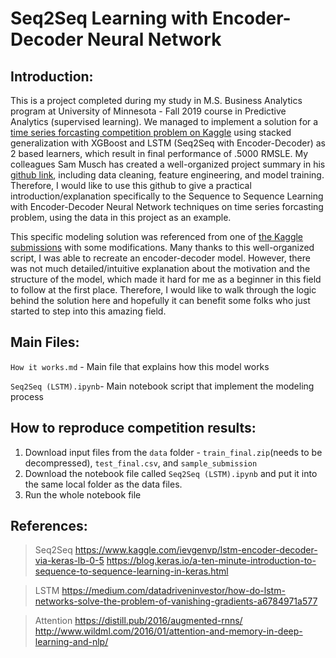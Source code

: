 # Seq2Seq Learning with Encoder-Decoder Neural Network


## Introduction:

This is a project completed during my study in M.S. Business Analytics program at University of Minnesota - Fall 2019 course in Predictive Analytics (supervised learning). We managed to implement a solution for a [time series forcasting competition problem on Kaggle](https://www.kaggle.com/c/recruit-restaurant-visitor-forecasting) using stacked generalization with XGBoost and LSTM (Seq2Seq with Encoder-Decoder) as 2 based learners, which result in final performance of .5000 RMSLE. My colleagues Sam Musch has created a well-organized project summary in his [github link](https://github.umn.edu/MUSCH038/Predictive-Project---Time-Series), including data cleaning, feature engineering, and model training. Therefore, I would like to use this github to give a practical introduction/explanation specifically to the Sequence to Sequence Learning with Encoder-Decoder Neural Network techniques on time series forcasting problem, using the data in this project as an example. 

This specific modeling solution was referenced from one of [the Kaggle submissions](https://www.kaggle.com/ievgenvp/lstm-encoder-decoder-via-keras-lb-0-5/output#L505) with some modifications. Many thanks to this well-organized script, I was able to recreate an encoder-decoder model. However, there was not much detailed/intuitive explanation about the motivation and the structure of the model, which made it hard for me as a beginner in this field to follow at the first place. Therefore, I would like to walk through the logic behind the solution here and hopefully it can benefit some folks who just started to step into this amazing field.


## Main Files:

`How it works.md` - Main file that explains how this model works

`Seq2Seq (LSTM).ipynb`- Main notebook script that implement the modeling process

## How to reproduce competition results:
1. Download input files from the `data` folder - `train_final.zip`(needs to be decompressed), `test_final.csv`, and `sample_submission`
2. Download the notebook file called `Seq2Seq (LSTM).ipynb` and put it into the same local folder as the data files.
3. Run the whole notebook file

## References:
>Seq2Seq
https://www.kaggle.com/ievgenvp/lstm-encoder-decoder-via-keras-lb-0-5
https://blog.keras.io/a-ten-minute-introduction-to-sequence-to-sequence-learning-in-keras.html

>LSTM
https://medium.com/datadriveninvestor/how-do-lstm-networks-solve-the-problem-of-vanishing-gradients-a6784971a577

>Attention
https://distill.pub/2016/augmented-rnns/
http://www.wildml.com/2016/01/attention-and-memory-in-deep-learning-and-nlp/

